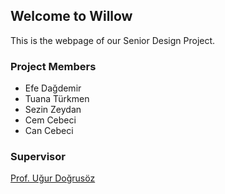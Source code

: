 ## Welcome to Willow

This is the webpage of our Senior Design Project. 

### Project Members

- Efe Dağdemir
- Tuana Türkmen
- Sezin Zeydan
- Cem Cebeci
- Can Cebeci

### Supervisor

[Prof. Uğur Doğrusöz](http://www.cs.bilkent.edu.tr/~ugur/)

